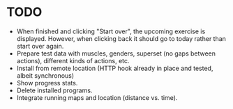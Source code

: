 # TODO

* When finished and clicking "Start over", the upcoming exercise is displayed. However, when clicking back it should go to today rather than start over again.
* Prepare test data with muscles, genders, superset (no gaps between actions), different kinds of actions, etc.
* Install from remote location (HTTP hook already in place and tested, albeit synchronous)
* Show progress stats.
* Delete installed programs.
* Integrate running maps and location (distance vs. time).
